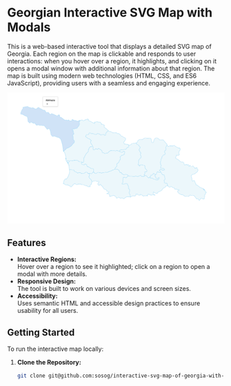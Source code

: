 # Georgian Interactive SVG Map with Modals

This is a web-based interactive tool that displays a detailed SVG map of Georgia. Each region on the map is clickable and responds to user interactions: when you hover over a region, it highlights, and clicking on it opens a modal window with additional information about that region. The map is built using modern web technologies (HTML, CSS, and ES6 JavaScript), providing users with a seamless and engaging experience.

![Screenshot](images/screenshot.png)


## Features

- **Interactive Regions:**  
  Hover over a region to see it highlighted; click on a region to open a modal with more details.
- **Responsive Design:**  
  The tool is built to work on various devices and screen sizes.
- **Accessibility:**  
  Uses semantic HTML and accessible design practices to ensure usability for all users.

## Getting Started

To run the interactive map locally:

1. **Clone the Repository:**
   ```bash
   git clone git@github.com:sosog/interactive-svg-map-of-georgia-with-modals.git
